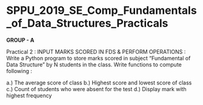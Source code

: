 # SPPU_2019_SE_Comp_Fundamentals_of_Data_Structures_Practicals

**GROUP - A**

Practical 2 : INPUT MARKS SCORED IN FDS & PERFORM OPERATIONS : Write a Python program to store marks scored in subject “Fundamental of Data Structure” by N students in the class. Write functions to compute following : 

a.) The average score of class
b.) Highest score and lowest score of class
c.) Count of students who were absent for the test
d.) Display mark with highest frequency

